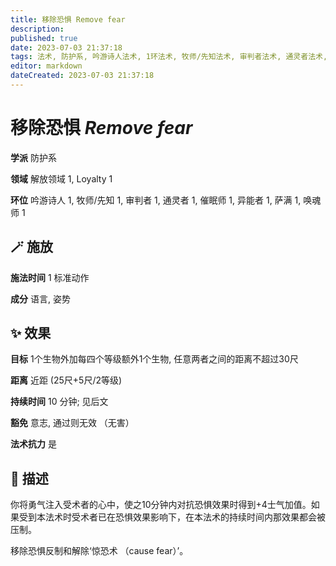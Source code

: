 ```yaml
---
title: 移除恐惧 Remove fear
description: 
published: true
date: 2023-07-03 21:37:18
tags: 法术, 防护系, 吟游诗人法术, 1环法术, 牧师/先知法术, 审判者法术, 通灵者法术, 催眠师法术, 异能者法术, 萨满法术, 唤魂师法术, 解放领域, Loyalty
editor: markdown
dateCreated: 2023-07-03 21:37:18
---
```


# **移除恐惧** *Remove fear*

**学派** 防护系 

**领域** 解放领域 1, Loyalty 1

**环位** 吟游诗人 1, 牧师/先知 1, 审判者 1, 通灵者 1, 催眠师 1, 异能者 1, 萨满 1, 唤魂师 1

## 🪄 施放

**施法时间** 1 标准动作

**成分** 语言, 姿势

## ✨ 效果 

**目标** 1个生物外加每四个等级额外1个生物, 任意两者之间的距离不超过30尺 

**距离** 近距 (25尺+5尺/2等级)  

**持续时间** 10 分钟; 见后文 

**豁免** 意志, 通过则无效 （无害）

**法术抗力** 是

## 📖 描述

你将勇气注入受术者的心中，使之10分钟内对抗恐惧效果时得到+4士气加值。如果受到本法术时受术者已在恐惧效果影响下，在本法术的持续时间内那效果都会被压制。

移除恐惧反制和解除‘惊恐术 （cause fear）’。
    